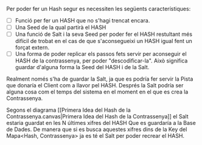 Per poder fer un Hash segur es necessiten les següents característiques:
- [ ] Funció per fer un HASH que no s'hagi trencat encara.
- [ ] Una Seed de la qual partirà el HASH
- [ ] Una funció de Salt i la seva Seed per poder fer el HASH restultant més difícil de trobat en el cas de que s'aconsegueixi un HASH igual fent un forçat extern.
- [ ] Una forma de poder replicar els passos fets servir per aconseguir el HASH de la contrassenya, per poder "descodificar-la". Això significa guardar d'alguna forma la Seed del HASH i de la Salt.

Realment només s'ha de guardar la Salt, ja que es podría fer servir la Pista que donaría el Client com a llavor pel HASH. Després la Salt podría ser alguna cosa com el temps del sistema en el moment en el que es crea la Contrassenya. 

Segons el diagrama [[Primera Idea del Hash de la Contrassenya.canvas|Primera Idea del Hash de la Contrassenya]] el Salt estaria guardat en les N últimes xifres del HASH Que es guardaría a la Base de Dades. De manera que si es busca aquestes xifres dins de la Key del Mapa<Hash, Contrassenya> ja es té el Salt per poder recrear el HASH.
